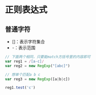 


# 正则表达式


## 普通字符
- []：表示字符集合
- \-：表示范围

```js
// 下面两个相同，只要能match方括号里的内容即可
var reg1 = /[a-c]/
var reg2 = new RegExp("[abc]")

// 想单个匹配a b c
var reg3 = new RegExp([a|b|c])

reg1.test('c')
```